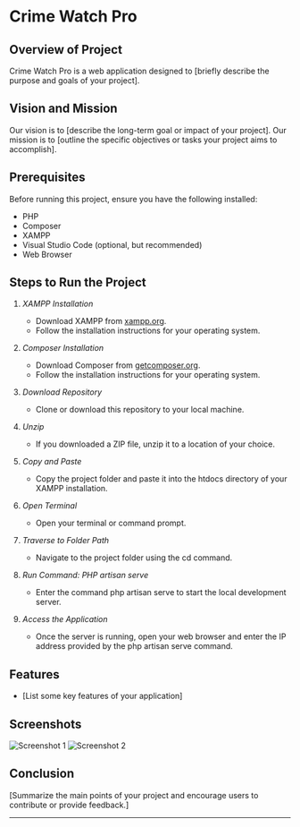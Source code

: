 # Crime Watch Pro

## Overview of Project
Crime Watch Pro is a web application designed to [briefly describe the purpose and goals of your project].

## Vision and Mission
Our vision is to [describe the long-term goal or impact of your project].
Our mission is to [outline the specific objectives or tasks your project aims to accomplish].

## Prerequisites
Before running this project, ensure you have the following installed:
- PHP
- Composer
- XAMPP
- Visual Studio Code (optional, but recommended)
- Web Browser

## Steps to Run the Project
1. *XAMPP Installation*
   - Download XAMPP from [xampp.org](https://www.apachefriends.org/index.html).
   - Follow the installation instructions for your operating system.

2. *Composer Installation*
   - Download Composer from [getcomposer.org](https://getcomposer.org/download/).
   - Follow the installation instructions for your operating system.

3. *Download Repository*
   - Clone or download this repository to your local machine.

4. *Unzip*
   - If you downloaded a ZIP file, unzip it to a location of your choice.

5. *Copy and Paste*
   - Copy the project folder and paste it into the htdocs directory of your XAMPP installation.

6. *Open Terminal*
   - Open your terminal or command prompt.

7. *Traverse to Folder Path*
   - Navigate to the project folder using the cd command.

8. *Run Command: PHP artisan serve*
   - Enter the command php artisan serve to start the local development server.

9. *Access the Application*
   - Once the server is running, open your web browser and enter the IP address provided by the php artisan serve command.


## Features
- [List some key features of your application]

## Screenshots
![Screenshot 1](https://github.com/Ltrsoft2019/dataset-of-karnataka/blob/main/public/images/Screenshot%20(64).png)
![Screenshot 2](path/to/screenshot2.png)

## Conclusion
[Summarize the main points of your project and encourage users to contribute or provide feedback.]

---
